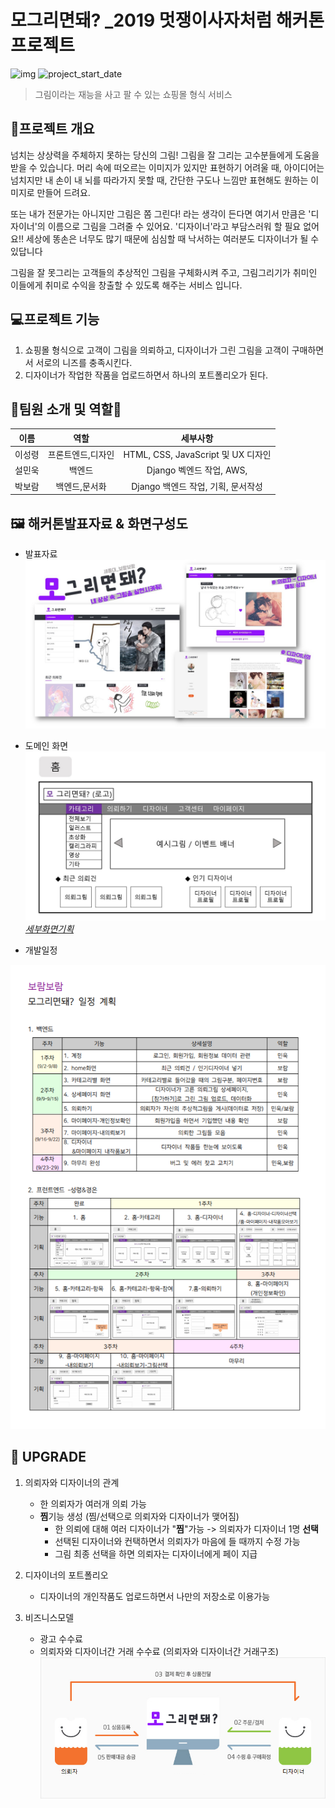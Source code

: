 #  모그리면돼? _2019 멋쟁이사자처럼 해커톤 프로젝트
![img](https://img.shields.io/badge/Platform--orange)     ![project_start_date](https://img.shields.io/badge/Project%20Start%20Date-2019--08--09-informational.svg)
> 그림이라는 재능을 사고 팔 수 있는 쇼핑몰 형식 서비스


## :memo:프로젝트 개요


 넘치는 상상력을 주체하지 못하는 당신의 그림! 그림을 잘 그리는 고수분들에게 도움을 받을 수 있습니다. 머리 속에 떠오르는 이미지가 있지만 표현하기 어려울 때, 아이디어는 넘치지만 내 손이 내 뇌를 따라가지 못할 때, 간단한 구도나 느낌만 표현해도 원하는 이미지로 만들어 드려요.

또는 내가 전문가는 아니지만 그림은 쫌 그린다! 라는 생각이 든다면 여기서 만큼은 '디자이너'의 이름으로 그림을 그려줄 수 있어요. '디자이너'라고 부담스러워 할 필요 없어요!! 세상에 똥손은 너무도 많기 때문에 심심할 때 낙서하는 여러분도 디자이너가 될 수 있답니다

그림을 잘 못그리는 고객들의 추상적인 그림을 구체화시켜 주고, 그림그리기가 취미인 이들에게 취미로 수익을 창출할 수 있도록 해주는 서비스 입니다.


## :computer:프로젝트 기능
1. 쇼핑몰 형식으로 고객이 그림을 의뢰하고, 디자이너가 그린 그림을 고객이 구매하면서 서로의 니즈를 충족시킨다.
2.  디자이너가 작업한 작품을 업로드하면서 하나의 포트폴리오가 된다.


## :man_dancing:팀원 소개 및 역할:dancer:


| 이름 | 역할 | 세부사항 |
|---|:---:|:---:|
|이성령|프론트엔드,디자인|HTML, CSS, JavaScript 및 UX 디자인|
|설민욱|백엔드|Django 벡엔드 작업, AWS, |
|박보람|백엔드,문서화|Django 백엔드 작업, 기획, 문서작성|



## :framed_picture: 해커톤발표자료 & 화면구성도</STRONG>
* 발표자료
![ex_screenshot](./img/모그리면돼.jpg)

* 도메인 화면
![ex_screenshot](./img/화면기획/보람보람-화면기획/슬라이드1.JPG) *[세부화면기획](./img/보람보람-화면기획최소화버전jpg)*


* 개발일정


![ex_screenshot](./img/일정계획표.png)



## :footprints: UPGRADE
1. 의뢰자와 디자이너의 관계
	- 한 의뢰자가 여러개 의뢰 가능
	- **찜**기능 생성  (찜/선택으로 의뢰자와 디자이너가 맺어짐)
		- 한 의뢰에 대해 여러 디자이너가 "**찜**"가능 -> 의뢰자가 디자이너 1명 **선택**
		- 선택된 디자이너와 컨택하면서 의뢰자가 마음에 들 때까지 수정 가능
		- 그림 최종 선택을 하면 의뢰자는 디자이너에게 페이 지급



2. 디자이너의 포트폴리오
	- 디자이너의 개인작품도 업로드하면서 나만의 저장소로 이용가능

3. 비즈니스모델
	- 광고 수수료
	- 의뢰자와 디자이너간 거래 수수료 (의뢰자와 디자이너간 거래구조)
	![의뢰자_디자이너_거래구조](./img/거래구조.png)
 
